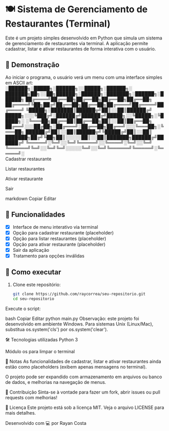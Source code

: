 # 🍽️ Sistema de Gerenciamento de Restaurantes (Terminal)

Este é um projeto simples desenvolvido em Python que simula um sistema de gerenciamento de restaurantes via terminal. A aplicação permite cadastrar, listar e ativar restaurantes de forma interativa com o usuário.

## 📸 Demonstração

Ao iniciar o programa, o usuário verá um menu com uma interface simples em ASCII art:
░██████╗░█████╗░██████╗░░█████╗░██████╗░  ███████╗██╗░░██╗██████╗░██████╗░███████╗░██████╗░██████╗
██╔════╝██╔══██╗██╔══██╗██╔══██╗██╔══██╗  ██╔════╝╚██╗██╔╝██╔══██╗██╔══██╗██╔════╝██╔════╝██╔════╝
╚█████╗░███████║██████╦╝██║░░██║██████╔╝  █████╗░░░╚███╔╝░██████╔╝██████╔╝█████╗░░╚█████╗░╚█████╗░
░╚═══██╗██╔══██║██╔══██╗██║░░██║██╔══██╗  ██╔══╝░░░██╔██╗░██╔═══╝░██╔══██╗██╔══╝░░░╚═══██╗░╚═══██╗
██████╔╝██║░░██║██████╦╝╚█████╔╝██║░░██║  ███████╗██╔╝╚██╗██║░░░░░██║░░██║███████╗██████╔╝██████╔╝
╚═════╝░╚═╝░░╚═╝╚═════╝░░╚════╝░╚═╝░░╚═╝  ╚══════╝╚═╝░░╚═╝╚═╝░░░░░╚═╝░░╚═╝╚══════╝╚═════╝░╚═════╝░  
Cadastrar restaurante

Listar restaurantes

Ativar restaurante

Sair

markdown
Copiar
Editar

## 🚀 Funcionalidades

- [x] Interface de menu interativo via terminal
- [x] Opção para cadastrar restaurante (placeholder)
- [x] Opção para listar restaurantes (placeholder)
- [x] Opção para ativar restaurante (placeholder)
- [x] Sair da aplicação
- [x] Tratamento para opções inválidas

## 🔧 Como executar

1. Clone este repositório:
   ```bash
   git clone https://github.com/raycorrea/seu-repositorio.git
   cd seu-repositorio
Execute o script:

bash
Copiar
Editar
python main.py
Observação: este projeto foi desenvolvido em ambiente Windows. Para sistemas Unix (Linux/Mac), substitua os.system('cls') por os.system('clear').

🛠️ Tecnologias utilizadas
Python 3

Módulo os para limpar o terminal

📌 Notas
As funcionalidades de cadastrar, listar e ativar restaurantes ainda estão como placeholders (exibem apenas mensagens no terminal).

O projeto pode ser expandido com armazenamento em arquivos ou banco de dados, e melhorias na navegação de menus.

🤝 Contribuição
Sinta-se à vontade para fazer um fork, abrir issues ou pull requests com melhorias!

📄 Licença
Este projeto está sob a licença MIT. Veja o arquivo LICENSE para mais detalhes.

Desenvolvido com 💻 por Rayan Costa
